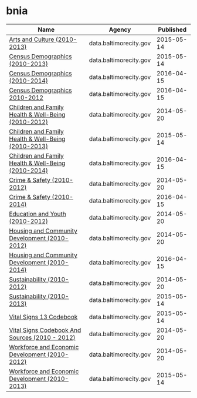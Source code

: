 # bnia

Name | Agency | Published
---- | ---- | ---------
[Arts and Culture (2010-2013)](../socrata/s9kh-t3xq.md) | data.baltimorecity.gov | 2015-05-14
[Census Demographics (2010-2013)](../socrata/7pnq-8ebe.md) | data.baltimorecity.gov | 2015-05-14
[Census Demographics (2010-2014)](../socrata/t7sb-aegk.md) | data.baltimorecity.gov | 2016-04-15
[Census Demographics 2010-2012](../socrata/yp84-wh4q.md) | data.baltimorecity.gov | 2016-04-15
[Children and Family Health & Well-Being (2010-2012)](../socrata/bse9-tznm.md) | data.baltimorecity.gov | 2014-05-20
[Children and Family Health & Well-Being (2010-2013)](../socrata/ku4b-9db9.md) | data.baltimorecity.gov | 2015-05-14
[Children and Family Health & Well-Being (2010-2014)](../socrata/rtbq-mnni.md) | data.baltimorecity.gov | 2016-04-15
[Crime & Safety (2010-2012)](../socrata/ieq6-dzfz.md) | data.baltimorecity.gov | 2014-05-20
[Crime & Safety (2010-2014)](../socrata/qmw9-b8ep.md) | data.baltimorecity.gov | 2016-04-15
[Education and Youth (2010-2012)](../socrata/669q-yjwu.md) | data.baltimorecity.gov | 2014-05-20
[Housing and Community Development (2010-2012)](../socrata/m3z4-c8pp.md) | data.baltimorecity.gov | 2014-05-20
[Housing and Community Development (2010-2014)](../socrata/mvvs-32jm.md) | data.baltimorecity.gov | 2016-04-15
[Sustainability (2010-2012)](../socrata/3khh-rk6j.md) | data.baltimorecity.gov | 2014-05-20
[Sustainability (2010-2013)](../socrata/727n-cy2x.md) | data.baltimorecity.gov | 2015-05-14
[Vital Signs 13 Codebook](../socrata/bded-bhdg.md) | data.baltimorecity.gov | 2015-05-14
[Vital Signs Codebook And Sources (2010 - 2012)](../socrata/uuev-6p46.md) | data.baltimorecity.gov | 2014-05-20
[Workforce and Economic Development (2010-2012)](../socrata/hs6f-mzje.md) | data.baltimorecity.gov | 2014-05-20
[Workforce and Economic Development (2010-2013)](../socrata/8hgm-7t56.md) | data.baltimorecity.gov | 2015-05-14


